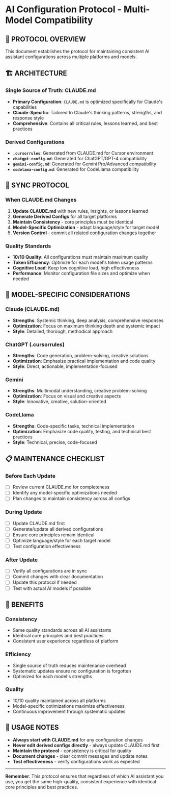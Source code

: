 # AI Configuration Protocol - Multi-Model Compatibility

## 🎯 **PROTOCOL OVERVIEW**

This document establishes the protocol for maintaining consistent AI assistant configurations across multiple platforms and models.

## 🏗️ **ARCHITECTURE**

### **Single Source of Truth: CLAUDE.md**
- **Primary Configuration**: `CLAUDE.md` is optimized specifically for Claude's capabilities
- **Claude-Specific**: Tailored to Claude's thinking patterns, strengths, and response style
- **Comprehensive**: Contains all critical rules, lessons learned, and best practices

### **Derived Configurations**
- **`.cursorrules`**: Generated from CLAUDE.md for Cursor environment
- **`chatgpt-config.md`**: Generated for ChatGPT/GPT-4 compatibility
- **`gemini-config.md`**: Generated for Gemini Pro/Advanced compatibility
- **`codelama-config.md`**: Generated for CodeLlama compatibility

## 🔄 **SYNC PROTOCOL**

### **When CLAUDE.md Changes**
1. **Update CLAUDE.md** with new rules, insights, or lessons learned
2. **Generate Derived Configs** for all target platforms
3. **Maintain Consistency** - core principles must be identical
4. **Model-Specific Optimization** - adapt language/style for target model
5. **Version Control** - commit all related configuration changes together

### **Quality Standards**
- **10/10 Quality**: All configurations must maintain maximum quality
- **Token Efficiency**: Optimize for each model's token usage patterns
- **Cognitive Load**: Keep low cognitive load, high effectiveness
- **Performance**: Monitor configuration file sizes and optimize when needed

## 🎯 **MODEL-SPECIFIC CONSIDERATIONS**

### **Claude (CLAUDE.md)**
- **Strengths**: Systemic thinking, deep analysis, comprehensive responses
- **Optimization**: Focus on maximum thinking depth and systemic impact
- **Style**: Detailed, thorough, methodical approach

### **ChatGPT (.cursorrules)**
- **Strengths**: Code generation, problem-solving, creative solutions
- **Optimization**: Emphasize practical implementation and code quality
- **Style**: Direct, actionable, implementation-focused

### **Gemini**
- **Strengths**: Multimodal understanding, creative problem-solving
- **Optimization**: Focus on visual and creative aspects
- **Style**: Innovative, creative, solution-oriented

### **CodeLlama**
- **Strengths**: Code-specific tasks, technical implementation
- **Optimization**: Emphasize code quality, testing, and technical best practices
- **Style**: Technical, precise, code-focused

## 📋 **MAINTENANCE CHECKLIST**

### **Before Each Update**
- [ ] Review current CLAUDE.md for completeness
- [ ] Identify any model-specific optimizations needed
- [ ] Plan changes to maintain consistency across all configs

### **During Update**
- [ ] Update CLAUDE.md first
- [ ] Generate/update all derived configurations
- [ ] Ensure core principles remain identical
- [ ] Optimize language/style for each target model
- [ ] Test configuration effectiveness

### **After Update**
- [ ] Verify all configurations are in sync
- [ ] Commit changes with clear documentation
- [ ] Update this protocol if needed
- [ ] Test with actual AI models if possible

## 🚀 **BENEFITS**

### **Consistency**
- Same quality standards across all AI assistants
- Identical core principles and best practices
- Consistent user experience regardless of platform

### **Efficiency**
- Single source of truth reduces maintenance overhead
- Systematic updates ensure no configuration is forgotten
- Optimized for each model's strengths

### **Quality**
- 10/10 quality maintained across all platforms
- Model-specific optimizations maximize effectiveness
- Continuous improvement through systematic updates

## 📝 **USAGE NOTES**

- **Always start with CLAUDE.md** for any configuration changes
- **Never edit derived configs directly** - always update CLAUDE.md first
- **Maintain the protocol** - consistency is critical for quality
- **Document changes** - clear commit messages and update notes
- **Test effectiveness** - verify configurations work as expected

---

**Remember**: This protocol ensures that regardless of which AI assistant you use, you get the same high-quality, consistent experience with identical core principles and best practices.